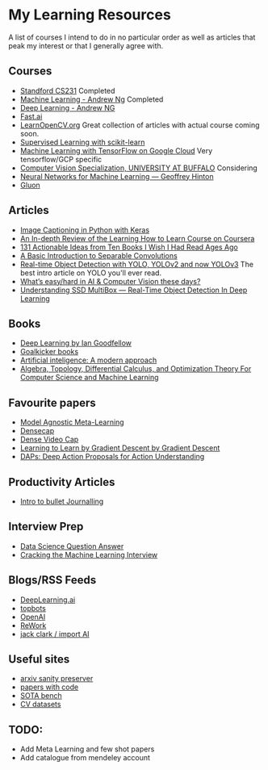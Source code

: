 # My Learning Resources

A list of courses I intend to do in no particular order as well as articles that peak my interest or that I generally agree with.

## Courses
- [Standford CS231](http://cs231n.stanford.edu/) Completed
- [Machine Learning - Andrew Ng](https://www.coursera.org/learn/machine-learning?) Completed
- [Deep Learning - Andrew NG](https://www.coursera.org/specializations/deep-learning?)
- [Fast.ai](https://Fast.ai) 
- [LearnOpenCV.org](https://www.learnopencv.com/) Great collection of articles with actual course coming soon.
- [Supervised Learning with scikit-learn](https://www.datacamp.com/courses/supervised-learning-with-scikit-learn)
- [Machine Learning with TensorFlow on Google Cloud](https://www.coursera.org/specializations/machine-learning-tensorflow-gcp) Very tensorflow/GCP specific
- [Computer Vision Specialization, UNIVERSITY AT BUFFALO](https://www.coursera.org/specializations/computervision?action=enroll) Considering
- [Neural Networks for Machine Learning — Geoffrey Hinton](https://www.youtube.com/playlist?list=PLLssT5z_DsK_gyrQ_biidwvPYCRNGI3iv)
- [Gluon](https://gluon.mxnet.io/)

## Articles
- [Image Captioning in Python with Keras](https://medium.com/swlh/image-captioning-in-python-with-keras-870f976e0f18)
- [An In-depth Review of the Learning How to Learn Course on Coursera](https://towardsdatascience.com/the-ultimate-skill-learning-how-to-learn-9e2fabdc7f1e)
- [131 Actionable Ideas from Ten Books I Wish I Had Read Ages Ago](https://medium.com/the-mission/131-actionable-ideas-from-ten-books-i-wish-i-had-read-ages-ago-d751c17402de)
- [A Basic Introduction to Separable Convolutions](https://towardsdatascience.com/a-basic-introduction-to-separable-convolutions-b99ec3102728)
- [Real-time Object Detection with YOLO, YOLOv2 and now YOLOv3](https://medium.com/@jonathan_hui/real-time-object-detection-with-yolo-yolov2-28b1b93e2088) The best intro article on YOLO you'll ever read.
- [What’s easy/hard in AI & Computer Vision these days?](https://medium.com/@CharlesOllion/whats-easy-hard-in-ai-computer-vision-these-days-e7679b9f7db7)
- [Understanding SSD MultiBox — Real-Time Object Detection In Deep Learning](https://towardsdatascience.com/understanding-ssd-multibox-real-time-object-detection-in-deep-learning-495ef744fab)

## Books
- [Deep Learning by Ian Goodfellow](http://www.deeplearningbook.org/)
- [Goalkicker books](https://books.goalkicker.com/)
- [Artificial inteligence: A modern approach](https://www.amazon.com/Artificial-Intelligence-Modern-Approach-3rd/dp/0136042597)
- [Algebra, Topology, Differential Calculus, and
Optimization Theory
For Computer Science and Machine Learning](https://www.cis.upenn.edu/~jean/math-deep.pdf)

## Favourite papers
- [Model Agnostic Meta-Learning](https://arxiv.org/pdf/1703.03400v3.pdf)
- [Densecap](https://cs.stanford.edu/people/karpathy/densecap/)
- [Dense Video Cap](https://cs.stanford.edu/people/ranjaykrishna/densevid/)
- [Learning to Learn by Gradient Descent by Gradient Descent](https://arxiv.org/abs/1606.04474)
- [DAPs: Deep Action Proposals for Action Understanding](https://repository.kaust.edu.sa/bitstream/handle/10754/604944/DAPs%20Deep%20Action%20Proposals%20for%20Action%20Understanding.pdf?sequence=4&isAllowed=y)

## Productivity Articles
- [Intro to bullet Journalling](https://medium.com/@melodywilding/bullet-journaling-for-beginners-and-impatient-unartistic-people-like-me-6efd7ee97f0e)

## Interview Prep
- [Data Science Question Answer](https://github.com/ShuaiW/data-science-question-answer)
- [Cracking the Machine Learning Interview](https://medium.com/subhrajit-roy/cracking-the-machine-learning-interview-1d8c5bb752d8)

## Blogs/RSS Feeds
- [DeepLearning.ai](https://www.deeplearning.ai/blog/category/community/)
- [topbots](https://www.topbots.com/)
- [OpenAI](https://openai.com/blog/)
- [ReWork](https://blog.re-work.co/)
- [jack clark / import AI](https://jack-clark.net/)

## Useful sites
- [arxiv sanity preserver](http://www.arxiv-sanity.com/)
- [papers with code](https://paperswithcode.com/)
- [SOTA bench](https://sotabench.com/)
- [CV datasets](http://homepages.inf.ed.ac.uk/rbf/CVonline/Imagedbase.htm)

## TODO:
- Add Meta Learning and few shot papers
- Add catalogue from mendeley account 
